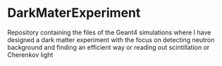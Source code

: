 # DarkMaterExperiment
Repository containing the files of the Geant4 simulations where I have designed a dark matter experiment with the focus on detecting neutron background and finding an efficient way or reading out scintillation or Cherenkov light
